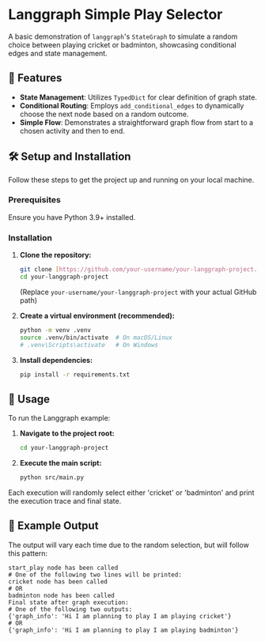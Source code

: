 # Langgraph Simple Play Selector 

A basic demonstration of `langgraph`'s `StateGraph` to simulate a random choice between playing cricket or badminton, showcasing conditional edges and state management.

## 🚀 Features

* **State Management**: Utilizes `TypedDict` for clear definition of graph state.
* **Conditional Routing**: Employs `add_conditional_edges` to dynamically choose the next node based on a random outcome.
* **Simple Flow**: Demonstrates a straightforward graph flow from start to a chosen activity and then to end.

## 🛠️ Setup and Installation

Follow these steps to get the project up and running on your local machine.

### Prerequisites

Ensure you have Python 3.9+ installed.

### Installation

1.  **Clone the repository:**
    ```bash
    git clone [https://github.com/your-username/your-langgraph-project.git](https://github.com/your-username/your-langgraph-project.git)
    cd your-langgraph-project
    ```
    (Replace `your-username/your-langgraph-project` with your actual GitHub path)

2.  **Create a virtual environment (recommended):**
    ```bash
    python -m venv .venv
    source .venv/bin/activate  # On macOS/Linux
    # .venv\Scripts\activate   # On Windows
    ```

3.  **Install dependencies:**
    ```bash
    pip install -r requirements.txt
    ```

## 🏃 Usage

To run the Langgraph example:

1.  **Navigate to the project root:**
    ```bash
    cd your-langgraph-project
    ```

2.  **Execute the main script:**
    ```bash
    python src/main.py
    ```

Each execution will randomly select either 'cricket' or 'badminton' and print the execution trace and final state.

## 🌟 Example Output

The output will vary each time due to the random selection, but will follow this pattern:

```text
start_play node has been called
# One of the following two lines will be printed:
cricket node has been called
# OR
badminton node has been called
Final state after graph execution:
# One of the following two outputs:
{'graph_info': 'Hi I am planning to play I am playing cricket'}
# OR
{'graph_info': 'Hi I am planning to play I am playing badminton'}
